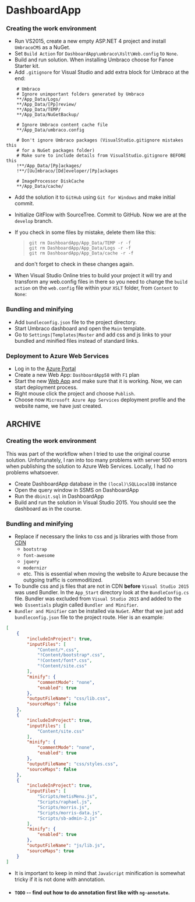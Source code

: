 DashboardApp
============
### Creating the work environment
* Run VS2015, create a new empty ASP.NET 4 project and install `UmbracoCMS` as a NuGet.
* Set `Build Action` for `DashboardApp\umbraco\Xslt\Web.config` to `None`.
* Build and run solution. When installing Umbraco choose for Fanoe Starter kit.
* Add `.gitignore` for Visual Studio and add extra block for Umbraco at the end:

```
    # Umbraco
    # Ignore unimportant folders generated by Umbraco
    **/App_Data/Logs/
    **/App_Data/[Pp]review/
    **/App_Data/TEMP/
    **/App_Data/NuGetBackup/
    
    # Ignore Umbraco content cache file
    **/App_Data/umbraco.config
    
    # Don't ignore Umbraco packages (VisualStudio.gitignore mistakes this 
    # for a NuGet packages folder)
    # Make sure to include details from VisualStudio.gitignore BEFORE this
    !**/App_Data/[Pp]ackages/
    !**/[Uu]mbraco/[Dd]eveloper/[Pp]ackages
    
    # ImageProcessor DiskCache
    **/App_Data/cache/
``` 
* Add the solution it to `GitHub` using `Git for Windows` and make initial commit.
* Initialize GitFlow with SourceTree. Commit to GitHub. Now we are at the `develop` branch.
* If you check in some files by mistake, delete them like this:
    > `git rm DashboardApp/App_Data/TEMP -r -f`  
    > `git rm DashboardApp/App_Data/Logs -r -f`  
    > `git rm DashboardApp/App_Data/cache -r -f`
  
  and don't forget to check in these changes again.
* When Visual Studio Online tries to build your project it will try and transform 
  any web.config files in there so you need to change the `build action` 
  on the `web.config` file within your `XSLT` folder, from `Content` to `None`:

### Bundling and minifying
* Add `bundleconfig.json` file to the project directory.
* Start Umbraco dashboard and open the `Main` template. 
* Go to `Settings|Templates|Master` and add css and js links to your bundled and 
  minified files instead of standard links. 

### Deployment to Azure Web Services
* Log in to the [Azure Portal](http://portal.azure.com)
* Create a new Web App: `DashboardApp58` with `F1` plan
* Start the new [Web App](http://dashboardapp58.azurewebsites.net) 
  and make sure that it is working. Now, we can start deployment process.
* Right mouse click the project and choose `Publish`.
* Choose now `Microsoft Azure App Services` deployment profile and the website name, we
  have just created. 

## ARCHIVE
### Creating the work environment
This was part of the workflow when I tried to use the original course solution.
Unfortunately, I ran into too many problems with server 500 errors when publishing
the solution to Azure Web Services. Locally, I had no problems whatsoever.
* Create DashboardApp database in the `(local)\SQLLocalDB` instance
* Open the query window in SSMS on DashboardApp
* Run the `dbinit.sql` in DashboardApp
* Build and run the solution in Visual Studio 2015. 
  You should see the dashboard as in the course.

### Bundling and minifying
* Replace if necessary the links to css and js libraries with those from [CDN](https://cdnjs.com)
  * `bootstrap`
  * `font-awesome`
  * `jquery`
  * `modernizr`
  * etc.
  This is essential when moving the website to Azure because the outgoing traffic 
  is commoditized.
* To bundle css and js files that are not in CDN **before** `Visual Studio 2015` was used Bundler. 
  In the `App_Start` directory look at the `BundleConfig.cs` file. Bundler was excluded
  from `Visual Studio 2015` and added to the `Web Essentials` plugin called `Bundler and Minifier`.
* `Bundler and Minifier` can be installed via `NuGet`. After that we just add `bundleconfig.json`      file to the project route. Hier is an example:
```json
[
    {
        "includeInProject": true,
        "inputFiles": [
            "Content/*.css",
            "!Content/bootstrap*.css",
            "!Content/font*.css",
            "!Content/site.css"
        ],
        "minify": {
            "commentMode": "none",
            "enabled": true
        },
        "outputFileName": "css/lib.css",
        "sourceMaps": false
    },
    {
        "includeInProject": true,
        "inputFiles": [
            "Content/site.css"
        ],
        "minify": {
            "commentMode": "none",
            "enabled": true
        },
        "outputFileName": "css/styles.css",
        "sourceMaps": false
    },
    {
        "includeInProject": true,
        "inputFiles": [
            "Scripts/metisMenu.js",
            "Scripts/raphael.js",
            "Scripts/morris.js",
            "Scripts/morris-data.js",
            "Scripts/sb-admin-2.js"
        ],
        "minify": {
            "enabled": true
        },
        "outputFileName": "js/lib.js",
        "sourceMaps": true
    }
]
```

* It is important to keep in mind that `JavaScript` minification is somewhat tricky
  if it is not done with annotation.
* #### `TODO` -- find out how to do annotation first like with `ng-annotate`.
